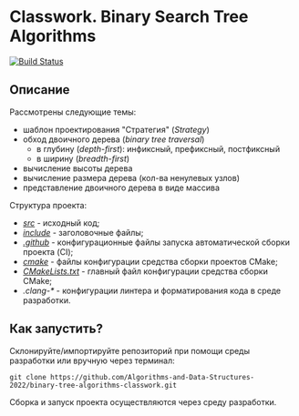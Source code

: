 # Classwork. Binary Search Tree Algorithms

[![Build Status](../../actions/workflows/cmake.yml/badge.svg)](../../actions/workflows/cmake.yml)

## Описание

Рассмотрены следующие темы:
- шаблон проектирования "Стратегия" (_Strategy_)
- обход двоичного дерева (_binary tree traversal_)
  - в глубину (_depth-first_): инфиксный, префиксный, постфиксный
  - в ширину (_breadth-first_)
- вычисление высоты дерева
- вычисление размера дерева (кол-ва ненулевых узлов)
- представление двоичного дерева в виде массива 

Структура проекта:
- [_src_](src) - исходный код;
- [_include_](include) - заголовочные файлы;
- [_.github_](.github) - конфигурационные файлы запуска автоматической сборки проекта (CI);
- [_cmake_](cmake) - файлы конфигурации средства сборки проектов CMake;
- [_CMakeLists.txt_](CMakeLists.txt) - главный файл конфигурации средства сборки CMake;
- _.clang-*_ - конфигурации линтера и форматирования кода в среде разработки. 

## Как запустить?

Склонируйте/импортируйте репозиторий при помощи среды разработки или вручную через терминал:
```shell
git clone https://github.com/Algorithms-and-Data-Structures-2022/binary-tree-algorithms-classwork.git
```

Сборка и запуск проекта осуществляются через среду разработки. 
